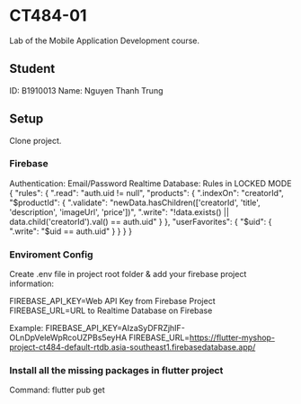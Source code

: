# CT484-01

Lab of the Mobile Application Development course.

## Student

ID: B1910013
Name: Nguyen Thanh Trung

## Setup

Clone project.

### Firebase

Authentication: Email/Password
Realtime Database: Rules in LOCKED MODE
{
  "rules": {
    ".read": "auth.uid != null",
    "products": {
      ".indexOn": "creatorId",
      "$productId": {
        ".validate": "newData.hasChildren(['creatorId', 'title', 'description', 'imageUrl', 'price'])",
        ".write": "!data.exists() || data.child('creatorId').val() == auth.uid"
      }
    },
    "userFavorites": {
      "$uid": {
        ".write": "$uid == auth.uid"
      }
    }
  }
}

### Enviroment Config

Create .env file in project root folder & add your firebase project information:

FIREBASE_API_KEY=Web API Key from Firebase Project
FIREBASE_URL=URL to Realtime Database on Firebase

Example:
FIREBASE_API_KEY=AIzaSyDFRZjhIF-OLnDpVeleWpRcoUZPBs5eyHA
FIREBASE_URL=https://flutter-myshop-project-ct484-default-rtdb.asia-southeast1.firebasedatabase.app/

### Install all the missing packages in flutter project

Command: flutter pub get
